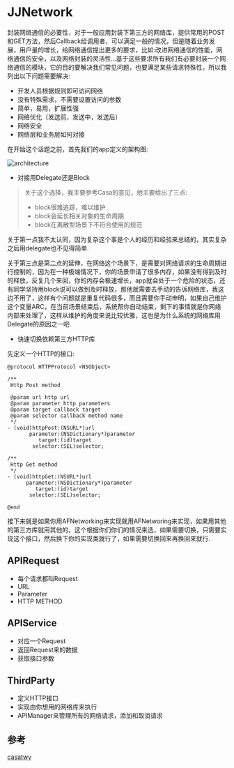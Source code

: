 # JJNetwork
封装网络通信的必要性，对于一般应用封装下第三方的网络库，提供常用的POST和GET方法，然后Callback给调用者，可以满足一般的情况，但是随着业务发展，用户量的增长，给网络通信提出更多的要求，比如:改进网络通信的性能，网络通信的安全，以及网络封装的灵活性...基于这些要求所有我们有必要封装一个网络通信的模块，它的目的要解决我们常见问题，也要满足某些请求特殊性，所以我列出以下问题需要解决:

* 开发人员根据规则即可访问网络
* 没有特殊需求，不需要设置访问的参数
* 简单，易用，扩展性强
* 网络优化（发送前，发送中，发送后）
* 网络安全
* 网络层和业务层如何对接

在开始这个话题之前，首先我们的app定义的架构图:

![architecture](https://raw.githubusercontent.com/jezzmemo/JJNetwork/master/architecture.png)

* 对接用Delegate还是Block

> 关于这个选择，我主要参考Casa的意见，他主要给出了三点:
> - block很难追踪，难以维护
> - block会延长相关对象的生命周期
> - block在离散型场景下不符合使用的规范

关于第一点我不太认同，因为复杂这个事是个人的经历和经验来总结的，其实复杂之后用delegate也不见得简单.

关于第三点是第二点的延伸，在网络这个场景下，是需要对网络请求的生命周期进行控制的，因为在一种极端情况下，你的场景申请了很多内存，如果没有得到及时的释放，反复几个来回，你的内存会极速增长，app就会处于一个危险的状态，还有同学坚持用block说可以做到及时释放，那他就需要去手动的告诉网络库，我这边不用了，这样有个问题就是重复代码很多，而且需要你手动申明，如果自己维护这个变量ARC，在当前场景结束后，系统帮你自动结束，剩下的事情就是你网络内部来处理了，这样从维护的角度来说比较优雅，这也是为什么系统的网络库用Delegate的原因之一吧.

* 快速切换依赖第三方HTTP库

先定义一个HTTP的接口:
```objc
@protocol HTTPProtocol <NSObject>

/**
 Http Post method

 @param url http url
 @param parameter http parameters
 @param target callback target
 @param selector callback method name
 */
- (void)httpPost:(NSURL*)url
	   parameter:(NSDictionary*)parameter
		  target:(id)target
		selector:(SEL)selector;

/**
 Http Get method
 */
- (void)httpGet:(NSURL*)url
	  parameter:(NSDictionary*)parameter
		 target:(id)target
	   selector:(SEL)selector;

@end
```

接下来就是如果你用AFNetworking来实现就用AFNetworing来实现，如果用其他的第三方库就用其他的，这个根据你们你们的情况来选，如果需要切换，只需要实现这个接口，然后换下你的实现类就行了，如果需要切换回来再换回来就行.

## APIRequest
* 每个请求都叫Request
* URL
* Parameter
* HTTP METHOD

## APIService
* 对应一个Request
* 返回Request来的数据
* 获取接口参数

## ThirdParty
* 定义HTTP接口
* 实现由你想用的网络库来执行
* APIManager来管理所有的网络请求，添加和取消请求


## 参考
[casatwy](https://casatwy.com/iosying-yong-jia-gou-tan-wang-luo-ceng-she-ji-fang-an.html)
